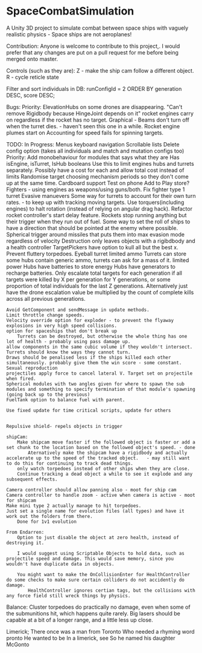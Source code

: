 # SpaceCombatSimulation
A Unity 3D project to simulate combat between space ships with vaguely realistic physics - Space ships are not aeroplanes!

Contribution:
Anyone is welcome to contribute to this project,. I would prefer that any changes are put on a pull request for me before being merged onto master.

Controls (such as they are):
Z - make the ship cam follow a different object.
R - cycle reticle state

Filter and sort individuals in DB:
    runConfigId = 2 ORDER BY generation DESC, score DESC;

Bugs:
    Priority:
        ElevationHubs on some drones are disappearing.
        "Can't remove Rigidbody because HingeJoint depends on it"
        rocket engines carry on regardless if the rocket has no target.
    Graphical - Beams don't turn off when the turret dies. - haven't seen this one in a while.
    Rocket engine plumes start on
    Accounting for speed fails for spinning targets.
    

TODO:
    In Progress:
        Menus
            keyboard navigation
            Scrollable lists
            Delete config option (takes all individuals and match and mutation configs too)
    Priority:
        Add monobehaviour for modules that says what they are
            Has isEngine, isTurret, IsHub booleans
            Use this to limit engines hubs and turrets separately.
            Possibly have a cost for each and allow total cost instead of limits
        Randomise target choosing mechanism periods so they don't come up at the same time.
        Cardboard support
        Test on phone
        Add to Play store?
        Fighters - using engines as weapons/using guns/both.
            Fix fighter type 1 turret
        Evasive manuevers
        Some way for turrets to account for their own turn rates. - to keep up with tracking moving targets.
        Use torquers(including engines) to halt rotation (instead of relying on angular drag hack).
        Refactor rocket controller's start delay feature.
        Rockets stop running anything but their trigger when they run out of fuel.
        Some way to set the roll of ships to have a direction that should be pointed at the enemy where possible.
        Spherical trigger around missiles that puts them into max evasion mode regardless of velocity
        Destruction only leaves objects with a rigibdbody and a health controller
        TargetPickers have option to kull all but the best x.
        Prevent fluttery torpedoes.
        Eyeball turret
        limited ammo
            Turrets can store some
            hubs contain generic ammo, turrets can ask for a mass of it.
        limited power
            Hubs have batteries to store energy
            Hubs have generators to recharge batteries.
        Only escalate total targets for each generation if all targets were killed by X per generation for Y generations, or some proportion of total individuals for the last Z generations.
            Alternatively just have the drone escalation value be multiplied by the count of complete kills across all previous generations.


    Avoid GetComponent and sendMessage in update methods.
    Limit throttle change speeds.
    Velocity override option for exploder - to prevent the flyaway explosions in very high speed collisions.
    option for spaceships that don't break up   
        Turrets can be destroyed, but otherwise the whole thing has one lot of health - probably using pass damage up.
    allow components in the same cubic volume if they wouldn't intersect.
    Turrets should know the ways they cannot turn.
    Draws should be penalised less if the ships killed each other simultaneously. probably give them the win score - some constant.
    Sexual reproduction
    projectiles apply force to cancel lateral V. Target set on projectile when fired.
    Spherical modules with two angles given for where to spawn the sub modules and something to specify termination of that module's spawning (going back up to the previous)
    FuelTank option to balance fuel with parent.

    Use fixed update for time critical scripts, update for others


    Repulsive shield- repels objects in trigger

    shipCam:
        Make shipcam move faster if the followed object is faster or add a set chunk to the location based on the followed object's speed. - done
            Aternatively make the shipcam have a rigidbody and actually accelerate up to the speed of the tracked object.   - may still want to do this for continuing to track dead things.
        only watch torpedoes instead of other ships when they are close.
        Continue tracking a dead object a while to see it explode and any subsequent effects.

    Camera controller should allow panning also - moot for ship cam
    Camera controller to handle zoom - active when camera is active - moot for shipcam
    Make mini type 2 actually manage to hit torpedoes.
    Just set a single name for evolution files (all types) and have it work out the folders from there.
        Done for 1v1 evolution

    From Endarren:
        Option to just disable the object at zero health, instead of destroying it.

        I would suggest using Scriptable Objects to hold data, such as projectile speed and damage. This would save memory, since you wouldn't have duplicate data in objects.

        You might want to make the OnCollisionEnter for HealthController do some checks to make sure certain colliders do not accidently do damage.
            HealthController ignores certian tags, but the collisions with any force field still wreck things by physics.

Balance:
    Cluster torpedoes do practically no damage, even when some of the submunitions hit, which happens quite rarely.
    Big lasers should be capable at a bit of a longer range, and a little less up close.

Limerick;
There once was a man from Toronto
Who needed a rhyming word pronto
He wanted to be 
In a limerick, see
So he named his daughter McGonto